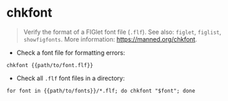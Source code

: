 # chkfont

> Verify the format of a FIGlet font file (`.flf`).
> See also: `figlet`, `figlist`, `showfigfonts`.
> More information: <https://manned.org/chkfont>.

- Check a font file for formatting errors:

`chkfont {{path/to/font.flf}}`

- Check all `.flf` font files in a directory:

`for font in {{path/to/fonts}}/*.flf; do chkfont "$font"; done`
